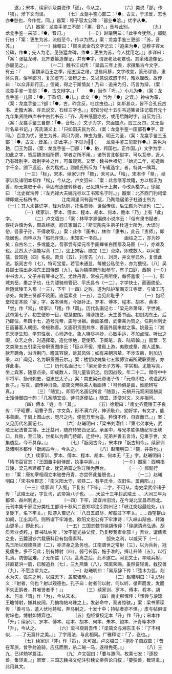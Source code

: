 <!-- { "loadSidebar": true } -->
　　遂」；宋本、续家训及类说作「逐」，今从之。
　　
　　〔六〕类说「鄙」作「猥」，涉下文而误。
　　
　　〔七〕龙龛手鉴心部二：「●，古文，于求反，志也亦●愁也，今作忧，同。」器案：穆子容太公碑：「器业●洽。」优字从●。
　　
　　〔八〕器案：龙龛手鉴三不部：「甭，音?。」音与此别。
　　
　　〔九〕龙龛手鉴一来部：「●，音归。」
　　
　　〔一０〕赵曦明曰：「此字今犹然。」郝懿行曰：「案：更生为苏，流俗至今，传以为然。」案：龙龛手鉴三更部：「苏，音苏。」
　　
　　〔一一〕徐鲲曰：「顾炎武金石文字记云：『追来为●，见穆子容太公碑，作●；先人为老，见张猛龙碑，作●；更生为苏，今人犹用之。』」李详曰：「案：张猛龙碑、北齐姜纂造像记，并有●字，谓张老及老君也。其余诸造像记，亦屡见之。」
　　
　　〔一二〕魏书江式传：「延昌三年上表，求撰集古今文字，有云：『
　　皇魏承百王之季，绍五运之绪，世易风移，文字改变，篆形谬错，隶体失真，俗学鄙习，复加虚巧；谈辩之士，又以意说炫惑于时，难以厘改。故传曰：「以众非非行正。」信哉，得之于斯情矣！乃曰：追来为归，巧言为辩，（案：龙龛手鉴一言部：「●，古文辩字。」「
　　●」当作「巧」。）小儿为●，（案：龙龛手鉴一儿部：「●，于盈切，●儿。」此文「●」当为「●」之误。）神虫为蚕，（案：龙龛手鉴二?部：「●，古，昨含反，吐丝虫也。」）如斯甚众，皆不合孔氏古书、史籀大篆、许氏说文、石经三字也。』」职官分纪十五引韦述集贤注记载开元十九年集贤院四库书中古代书云：「齐、周书纸墨亦劣，或用后魏时字，自反为归，（案：龙龛手鉴三自部：「●，音归。」）文子为字，欠画加点，应三反四，又无当时名辈书记。」苏氏演义上：「只如田夫民为农，（案：龙龛手鉴一田部有●字，音同。）百念为忧，更生为苏，两只为双，神虫为蚕，明王为圣，（案：龙龛手鉴三玉部：「●，古文，音圣。」即此字。）不见为，（
　　龙龛手鉴三见部作●。）美色为艳，囗王为国，（案：龙龛手鉴一囗部：「●，俗，邦国也。正作国。」）文字为学：如此之字，皆后魏流俗所撰，学者之所不用。」诸所言北朝俗字，可以互参，近人乃有碑别字、碑别字补之作，可备观焉。又案：魏书世祖纪：「始光二年，初造新字千余，颁下远近，永为楷式。」则颜氏所斥为「专辄造字」者，特其一隅耳。
　　
　　〔一三〕「标」，宋本、续家训作「摽」，未可从。「楷」，宋本作「草」，续家训及诸明本都作「楷」，今从之。卢文弨曰：「案：此言缮写坟籍，方以楷正为善，断无兼取于草，草固有逐便转移者，已见排斥于上矣，今改从楷字。」徐鲲曰：「北史崔浩传：『左光禄大夫姚元标以工书知名于时。』」器案：北齐西门豹祠堂碑即姚元标所书。
　　
　　江南闾里间有画书赋，乃陶隐居弟子杜道士所为〔一〕；其人未甚识字，轻为轨则，托名贵师，世俗传信，后生颇为所误也〔二〕。
　　
　　〔一〕续家训、罗本、傅本、程本、胡本、何本、鲍本「乃」上有「此」字。
　　
　　〔二〕卢文弨曰：「案：林罕字源偏傍小说序云：『俗有隶书赋者，假托许慎为名，颇乖经据。颜氏家训云：「斯实陶先生弟子杜道士所为，大误时俗，吾家子孙，不得收写。」』案：此作『画书』，林作『隶书』，此云『贵师』，即隐居也，而林以为『假托许慎』，未知实一书否。」
　　
　　画绘之工，亦为妙矣；自古名士，多或能之。吾家尝有梁元帝手画蝉雀白团扇及马图〔一〕，亦难及也。武烈太子偏能写真〔二〕，坐上宾客，随宜〔三〕点染，即成数人，以问童孺，皆知姓〔四〕名矣。萧贲〔五〕、刘孝先〔六〕、刘灵，并文学已外，复佳此法。翫阅古今〔七〕，特可宝爱。若官未通显，每被公私使令，亦为猥役。〔八〕吴县顾士端出身湘东王国侍郎〔九〕，后为镇南府刑狱参军，有子曰庭，西朝〔一０〕中书舍人，父子并有琴书之艺，尤妙丹青，常被元帝所使，每怀羞恨〔一一〕。彭城刘岳，橐之子也，仕为骠骑府管记、平氏县令〔一二〕，才学快士，而画绝伦。后随武陵王入蜀〔一三〕，下牢〔一四〕之败，遂为陆护军画支江寺壁，与诸工巧杂处。向使三贤都不晓画，直运素业〔一五〕，岂见此耻乎？
　　
　　〔一〕抱经堂校定本脱「家」字，各本俱有，今据补正。罗本、傅本、程本、胡本、黄本「尝」作「常」。续家训「团」作「圆」。历代名画记七：「梁元帝萧绎，字世诚，武帝第七子。初生便眇一目，聪慧俊朗，博涉技艺，天生善书画。初封湘东王，后乃即位，年四十七，追号元帝，庙号世祖。尝画圣僧，武帝亲为赞之。任荆州刺史日画蕃客入朝图，帝极称善。又画职贡图并序，善画外国来献之事。姚最云：『湘东天挺生知，学穷性表，心师造化，象人特尽神妙，心敏手运，不加点理。听讼之暇，众艺之余，时遇挥毫，造化惊绝，足使荀、卫阁笔，袁、陆韬翰。』」器案：艺文类聚五五引梁元帝职贡图序云：「臣以不佞，推毂上游，夷歌成章，胡人遥集，款开蹶角，沿泝荆门，瞻其容貌，诉其风俗；如有来朝京辇，不涉汉南，别加访采，以广闻见，名为职贡图云尔。」案：楼钥攻媿集七五跋傅钦甫所藏职贡图，亦详此事。
　　
　　〔二〕历代名画记七：「梁元帝长子方等，字实相。尤能写真，坐上宾客，随意点染，即成数人，问儿童皆识之。后因战殁，年二十二。赠侍中中军将军、扬州刺史，谥忠庄太子。」案：南史梁元帝诸子传：「元帝即位，改谥武烈世子。」写真，谓传神肖像。梁简文帝咏美人看画诗：「可怜俱是画，谁能辨写真。」
　　
　　〔三〕「随宜」，即历代名画记所言「随意」，元稹开元观闲居酬吴士矩侍御四十韵：「几案随宜设，诗书逐便拈。」随宜、逐便对文，义亦相同。
　　
　　〔四〕傅本「姓」作「其」。
　　
　　〔五〕徐鲲曰：「南史齐竟陵王子良传：『子昭曹，昭曹子贲，字文奂，形不满六尺，神识耿介。幼好学，有文才，能书善画，于扇上图山水，咫尺之内，便觉万里为遥。矜慎不传，自娱而已。』」案：又见历代名画记七。
　　
　　〔六〕赵曦明曰：「梁书刘潜传：『第七弟孝先，武陵王纪法曹主簿。王迁益州，随府转安西记室。承圣中，与兄孝胜俱随纪军出峡口，兵败，至江陵，世祖以为黄门侍郎，迁侍中。兄弟并善五言诗，见重于世，文集值乱，今不具存。』」
　　
　　〔七〕「翫阅古今」，宋本作「翫古知今」，续家训及诸明本都作「翫阅古今」，今从之。
　　
　　〔八〕赵曦明曰：「猥，并杂也。」
　　
　　〔九〕续家训、罗本、傅本、程本、胡本、何本无「王」字。赵曦明曰：「隋书百官志：『王国置中尉侍郎，执事中尉。』」
　　
　　〔一０〕器案：西朝指江陵，梁元帝建都于此，犹兄弟篇之称江陵为西台。
　　
　　〔一一〕郝懿行曰：「案：唐初宰相阎立本驰誉丹青，亦尝怀此羞恨也。」
　　
　　〔一二〕赵曦明曰：「宋书州郡志：『南义阳太守，领县二，有平氏令，汉旧名，属南阳。』」
　　
　　〔一三〕续家训「入蜀」下复出「下牢」二字，不可从。南史梁武帝诸子传：「武陵王纪，字世询，武帝第八子也。……天监十三年封武陵王……大同三年为都督、益州刺史。」
　　
　　〔一四〕下牢，梁宜州旧治，在今湖北宜昌市西北。元刊本集千家注分类杜工部诗十秋风二首郑邛注引荆州记：「峡江突起最险处，山复陡下，名下牢关。」陆游入蜀记六：「八日五鼓尽，解船过下牢关。……西望群山如阙，江出其间，则所谓下牢滩也。欧阳文忠公有下牢津诗：『入峡山渐曲，转滩山更多。』即此也。」
　　
　　〔一五〕三国志魏书徐胡传评：「徐邈清尚弘通，胡质素业贞粹。」晋书陆纳传：「汝不能光益父叔，乃复秽我素业邪！」素业，谓儒素之业，云麓漫钞六载唐科目有抱儒素科。
　　
　　弧矢之利，以威天下〔一〕，先王所以观德择贤〔二〕，亦济身之急务也。江南谓世之常射〔三〕，以为兵射，冠冕儒生，多不习此；别有博射〔四〕，弱弓长箭，施于准的，揖让升降〔五〕，以行礼焉。防御寇难，了无所益〔六〕。乱离之后，此术遂亡。河北文士，率晓兵射，非直葛洪一箭，已解追兵〔七〕，三九燕集〔八〕，常縻荣赐。虽然要轻禽，截狡兽〔九〕，不愿汝辈为之。
　　
　　〔一〕赵曦明曰：「易系辞下传：『弦木为弧，剡木为矢，弧矢之利，以威天下，盖取诸暌。』」
　　
　　〔二〕赵曦明曰：「礼记射义：『射者，何也？射以观德也。孔子曰：射者何以射，何以听，循声而发，发而不失正鹄者，其唯贤者乎！』」
　　
　　〔三〕续家训、罗本、傅本、程本、胡本、何本「谓」作「为」，今从宋本。
　　
　　〔四〕南史柳恽传：「恽尝与琅琊王瞻博射，嫌其皮阔，乃摘梅帖乌珠之上，发必命中，观者惊骇。」案：梁书萧琛传：「善弓马，遣人伏地持帖，奔马射之，十发十中；持帖者亦不惧。」皮与帖俱谓射垛也。博射如博弈也。
　　
　　〔五〕抱经堂校定本「升」作「升」；宋本作「升」；续家训、罗本、傅本、程本、胡本、何本、朱本、鲍本、汗青簃本作「升」，今从之。
　　
　　〔六〕梁书庾肩吾传：「梁简文与湘东王书：『了不相似，……了无篇什之美。』」了字用法，与此相同。广雅释诂：「了，讫也。」
　　
　　〔七〕续家训「非」作「策」，未可据。卢文弨曰：「抱朴子自叙篇：『昔在军旅，曾手射追骑，应弦而倒，杀二贼一马，遂得免死。』」
　　
　　〔八〕三九，已详勉学篇注。
　　
　　〔九〕卢文弨曰：「要与邀同。枚乘七发：『逐狡兽，集轻禽。』」器案：三国志魏书文纪注引魏文帝典论自叙：「要狡兽，截轻禽。」此用其文。
　　
